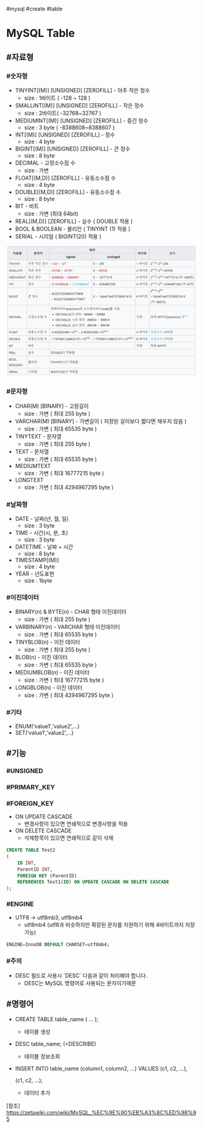 \#mysql #create #table

# MySQL Table

## #자료형

### #숫자형

- TINYINT[(M)] [UNSIGNED] [ZEROFILL] - 아주 작은 정수
  - size : 1바이트 ( -128 ~ 128 )
- SMALLINT[(M)] [UNSIGNED] [ZEROFILL] - 작은 정수
  - size : 2바이트( -32768~32767 )
- MEDIUMINT[(M)] [UNSIGNED] [ZEROFILL] - 중간 정수
  - size : 3 byte ( -8388608~8388607 )
- INT[(M)] [UNSIGNED] [ZEROFILL] - 정수
  - size : 4 byte
- BIGINT[(M)] [UNSIGNED] [ZEROFILL] - 큰 정수
  - size : 8 byte
- DECIMAL - 고정소수점 수
  - size : 가변
- FLOAT[(M,D)] [ZEROFILL] - 유동소수점 수
  - size : 4 byte 
- DOUBLE[(M,D)] [ZEROFILL] - 유동소수점 수
  - size : 8 byte
- BIT - 비트
  - size : 가변 (최대 64bit)
- REAL[(M,D)] [ZEROFILL] - 실수 ( DOUBLE 적용 )
- BOOL & BOOLEAN - 불리언 ( TINYINT (1) 적용 )
- SERIAL - 시리얼 ( BIGINT(20) 적용 )

![1554861323827](1554861323827.png)

### #문자형

- CHAR(M) [BINARY] - 고정길이
  - size : 가변 ( 최대 255 byte )
- VARCHAR(M) [BINARY] - 가변길이 ( 지정된 길이보다 짧다면 채우지 않음 )
  - size : 가변 ( 최대 65535 byte )
- TINYTEXT - 문자열
  - size : 가변 ( 최대 255 byte ) 
- TEXT - 문자열
  - size : 가변 ( 최대 65535 byte )
- MEDIUMTEXT
  - size : 가변 ( 최대 16777215 byte )
- LONGTEXT
  - size : 가변 ( 최대 4294967295 byte )

### #날짜형

- DATE - 날짜(년, 월, 일)
  - size : 3 byte
- TIME - 시간(시, 분, 초)
  - size : 3 byte
- DATETIME - 날짜 + 시간
  - size : 8 byte
- TIMESTAMP[(M)] 
  - size : 4 byte
- YEAR - 년도표현
  - size : 1byte

### #이진데이터

- BINARY(n) & BYTE(n) - CHAR 형태 이진데이터
  - size : 가변 ( 최대 255 byte ) 
- VARBINARY(n) - VARCHAR 형태 이진데이터
  - size : 가변 ( 최대 65535 byte ) 
- TINYBLOB(n) - 이진 데이터
  - size : 가변 ( 최대 255 byte ) 
- BLOB(n) - 이진 데이터
  - size : 가변 ( 최대 65535 byte )
- MEDIUMBLOB(n) - 이진 데이터
  - size : 가변 ( 최대 16777215 byte )
- LONGBLOB(n) - 이진 데이터
  - size : 가변 ( 최대 4294967295 byte )

### #기타

- ENUM(‘value1′,’value2’,…)
- SET(‘value1′,’value2’,…)



## #기능

### #UNSIGNED



### #PRIMARY_KEY



### #FOREIGN_KEY

- ON UPDATE CASCADE
  - 변경사항이 있으면 연쇄적으로 변경사항을 적용
- ON DELETE CASCADE
  - 삭제항목이 있으면 연쇄적으로 같이 삭제

```sql
CREATE TABLE Test2
(
    ID INT,
    ParentID INT,
    FOREIGN KEY (ParentID)
    REFERENCES Test1(ID) ON UPDATE CASCADE ON DELETE CASCADE
);
```



### #ENGINE

- UTF8 -> utf8mb3, utf8mb4
  - utf8mb4 (utf8과 비슷하지만 확장된 문자를 지원하기 위해 4바이트까지 저장가능)

```sql
ENGINE=InnoDB DEFAULT CHARSET=utf8mb4;
```



### #주의

- DESC 필드로 사용시 \`DESC\` 다음과 같이 처리해야 합니다.
  - DESC는 MySQL 명령어로 사용되는 문자이기때문





## #명령어

- CREATE TABLE table_name ( ... );

  - 테이블 생성

- DESC table_name; (=DESCRIBE)

  - 테이블 정보조회

- INSERT INTO table_name (column1, column2, ...) VALUES
  (c1, c2, ...),

  (c1, c2, ...);

  - 데이터 추가

  



[참조] https://zetawiki.com/wiki/MySQL_%EC%9E%90%EB%A3%8C%ED%98%95